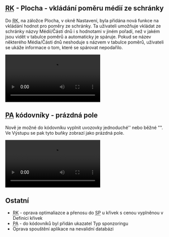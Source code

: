 ﻿---
categories: [fenix]
layout: fenix
---
## <abbr title="Reachové křivky">RK</abbr> - Plocha - vkládání poměru médií ze schránky
Do <abbr title="Reachové křivky">RK</abbr>, na záložce Plocha, v okně Nastavení, byla přidána nová funkce na vkládání hodnot pro poměry ze schránky. Ta uživateli umožňuje vkládat ze schránky názvy Médií/Částí dnů i s hodnotami v jiném pořadí, než v jakém jsou vidět v tabulce poměrů a automaticky je spáruje. Pokud se název některého Média/Části dnů neshoduje s názvem v tabulce poměrů, uživateli se ukáže informace o tom, které se spárovat nepodařilo.

<video src="{{site.url}}/data/rkplochavkladanizeschranky.mp4" type="video/mp4" controls>RK -Plocha - Nastavení</video>

## <abbr title="Postanalýza">PA</abbr> kódovníky - prázdná pole 
Nově je možné do kódovníku vyplnit uvozovky jednoduché'' nebo běžné "". Ve Výstupu se pak tyto buňky zobrazí jako prázdná pole.
 
 <video src="{{site.url}}/data/prazdnekodovniky.mp4" type="video/mp4" controls>Prázdné kódovníky</video>
 
 ## Ostatní
<ul>
<li><abbr title="Reachové křivky">RK</abbr> - oprava optimaliazce a přenosu do <abbr title="Strategický plán">SP</abbr> u křivek s cenou vyplněnou v Definici křivek</li>
<li><abbr title="Postanalýza">PA</abbr> - do kódovníků byl přidán ukazatel Typ sponzoringu</li>
<li>Oprava spouštění aplikace na nevalidní databázi</li>
</ul>






 